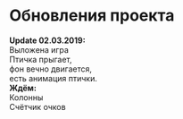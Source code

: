 # Обновления проекта

  
   <b>Update 02.03.2019:</b><br>
Выложена игра<br>
Птичка прыгает, <br>
фон вечно двигается, <br>
есть анимация птички.<br>
    <b>Ждём:</b><br>
Колонны<br>
Счётчик очков<br>


